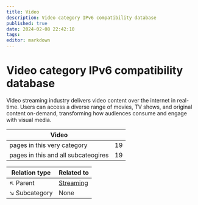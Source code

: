 ```yaml
---
title: Video
description: Video category IPv6 compatibility database
published: true
date: 2024-02-08 22:42:10 
tags:
editor: markdown
---
```


# Video category IPv6 compatibility database


Video streaming industry delivers video content over the internet in real-time. Users can access a diverse range of movies, TV shows, and original content on-demand, transforming how audiences consume and engage with visual media.


| Video   |   |
| - | - |
| pages in this very category | 19 |
| pages in this and all subcateogires | 19 |

| Relation type | Related to |
| - | - |
| :arrow_upper_left: Parent | [Streaming](../Streaming) |
| :arrow_lower_right: Subcategory | None |